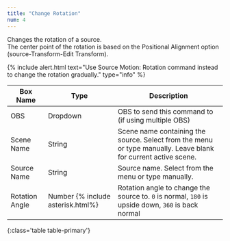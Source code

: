 ```yaml
---
title: "Change Rotation"
num: 4
---
```

Changes the rotation of a source.\
The center point of the rotation is based on the Positional Alignment option (source-Transform-Edit Transform).

{% include alert.html text="Use Source Motion: Rotation command instead to change the rotation gradually." type="info" %} 

| Box Name | Type | Description | 
|-------|--------|--------
|OBS|Dropdown|OBS to send this command to (if using multiple OBS)|
|Scene Name |	String	|Scene name containing the source. Select from the menu or type manually. Leave blank for current active scene.
|Source Name|	String|	Source name. Select from the menu or type manually. 
|Rotation Angle|Number  {% include asterisk.html%}	|Rotation angle to change the source to. `0` is normal, `180` is upside down, `360` is back normal
{:class='table table-primary'}










